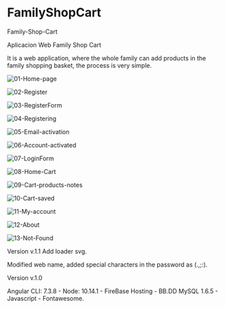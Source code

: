 # FamilyShopCart

Family-Shop-Cart

Aplicacion Web Family Shop Cart

It is a web application, where the whole family can add products in the family shopping basket, the process is very simple.

![01-Home-page](https://res.cloudinary.com/luisfernandez/image/upload/v1580837907/01-Home-page_otenn4.png)

![02-Register](https://res.cloudinary.com/luisfernandez/image/upload/v1580837906/02-Register_mk1ik6.png)

![03-RegisterForm](https://res.cloudinary.com/luisfernandez/image/upload/v1580831650/03-RegisterForm_dhkslf.png)

![04-Registering](https://res.cloudinary.com/luisfernandez/image/upload/v1580831649/04-Registering_vz2dyk.png)

![05-Email-activation](https://res.cloudinary.com/luisfernandez/image/upload/v1580831646/05-Email-activation_q7viaf.png)

![06-Account-activated](https://res.cloudinary.com/luisfernandez/image/upload/v1580831645/06-Account-activated_srqvzg.png)

![07-LoginForm](https://res.cloudinary.com/luisfernandez/image/upload/v1580837907/07-LoginForm_ezl8vg.png)

![08-Home-Cart](https://res.cloudinary.com/luisfernandez/image/upload/v1580831658/08-Home-Cart_qf8p52.png)

![09-Cart-products-notes](https://res.cloudinary.com/luisfernandez/image/upload/v1580831651/09-Cart-products-notes_qidweo.png)

![10-Cart-saved](https://res.cloudinary.com/luisfernandez/image/upload/v1580831654/10-Cart-saved_u5qqtn.png)

![11-My-account](https://res.cloudinary.com/luisfernandez/image/upload/v1580831651/11-My-account_t5c078.png)

![12-About](https://res.cloudinary.com/luisfernandez/image/upload/v1580837906/12-About_zdh2cl.png)

![13-Not-Found](https://res.cloudinary.com/luisfernandez/image/upload/v1580831661/13-Not-Found_wfci2w.png)

Version v.1.1
Add loader svg.

Modified web name, added special characters in the password as (.,;:).

Version v.1.0

Angular CLI: 7.3.8 - Node: 10.14.1 - FireBase Hosting - BB.DD MySQL 1.6.5 - Javascript - Fontawesome.